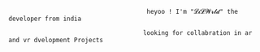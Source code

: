 
                                          heyoo ! I'm "𝓛𝓲𝓛𝓦𝓻𝓵𝓭" the developer from india
                                          
                                         looking for collabration in ar and vr dvelopment Projects
